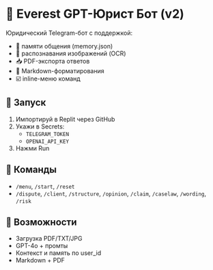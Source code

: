 # 🤖 Everest GPT-Юрист Бот (v2)

Юридический Telegram-бот с поддержкой:
- 🧠 памяти общения (memory.json)
- 📄 распознавания изображений (OCR)
- 📥 PDF-экспорта ответов
- 💬 Markdown-форматирования
- ☑️ inline-меню команд

## 🚀 Запуск

1. Импортируй в Replit через GitHub
2. Укажи в Secrets:
   - `TELEGRAM_TOKEN`
   - `OPENAI_API_KEY`
3. Нажми Run

## 📌 Команды

- `/menu`, `/start`, `/reset`
- `/dispute`, `/client`, `/structure`, `/opinion`, `/claim`, `/caselaw`, `/wording`, `/risk`

## 📎 Возможности

- Загрузка PDF/TXT/JPG
- GPT-4o + промты
- Контекст и память по user_id
- Markdown + PDF
